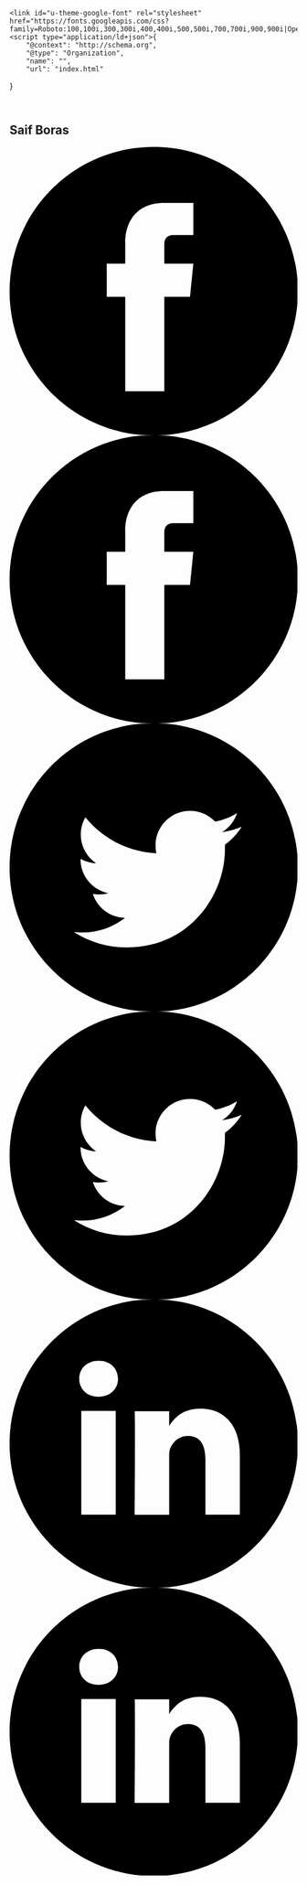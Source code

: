 <!DOCTYPE html>
<html style="font-size: 16px;">
  <head>
    <meta name="viewport" content="width=device-width, initial-scale=1.0">
    <meta charset="utf-8">
    <meta name="description" content="">
    <title>Saif Boras</title>
    <link rel="stylesheet" href="nicepage.css" media="screen">
<link rel="stylesheet" href="Page-1.css" media="screen">
    <script class="u-script" type="text/javascript" src="jquery.js" defer=""></script>
    <script class="u-script" type="text/javascript" src="nicepage.js" defer=""></script>
    
    
    <link id="u-theme-google-font" rel="stylesheet" href="https://fonts.googleapis.com/css?family=Roboto:100,100i,300,300i,400,400i,500,500i,700,700i,900,900i|Open+Sans:300,300i,400,400i,600,600i,700,700i,800,800i">
    <script type="application/ld+json">{
		"@context": "http://schema.org",
		"@type": "Organization",
		"name": "",
		"url": "index.html"
}</script>
    <meta property="og:title" content="Page 1">
    <meta property="og:type" content="website">
    <meta name="theme-color" content="#478ac9">
    <link rel="canonical" href="index.html">
    <meta property="og:url" content="index.html">
  </head>
  <body data-home-page="Page-1.html" data-home-page-title="Page 1" class="u-body u-overlap"><header class="u-clearfix u-header" id="sec-320d"><div class="u-align-left u-clearfix u-sheet u-sheet-1"></div></header> 
    <section class="u-clearfix u-image u-section-1" src="" id="sec-e315">
      <div class="u-clearfix u-sheet u-sheet-1">
        <div class="u-align-left u-container-style u-group u-group-1">
          <div class="u-container-layout u-valign-top-sm u-valign-top-xs u-container-layout-1">
            <h1 class="u-expanded-width-xs u-text u-text-body-alt-color u-title u-text-1">Saif Boras</h1>
            <div class="u-align-left u-social-icons u-spacing-20 u-text-white u-social-icons-1">
              <a class="u-social-url" target="_blank" href="">
                <span class="u-icon u-icon-circle u-social-facebook u-social-type-fill u-icon-1">
                  <svg class="u-svg-link" preserveAspectRatio="xMidYMin slice" viewBox="0 0 112 112" style=""><use xmlns:xlink="http://www.w3.org/1999/xlink" xlink:href="#svg-b82b"></use></svg>
                  <svg xmlns="http://www.w3.org/2000/svg" xmlns:xlink="http://www.w3.org/1999/xlink" version="1.1" xml:space="preserve" class="u-svg-content" viewBox="0 0 112 112" x="0px" y="0px" id="svg-b82b"><path d="M56.1,0C25.1,0,0,25.1,0,56.1c0,31,25.1,56.1,56.1,56.1c31,0,56.1-25.1,56.1-56.1C112.2,25.1,87.1,0,56.1,0z M71.6,34.3h-8.2c-1.3,0-3.2,0.7-3.2,3.5v7.6h11.3l-1.3,12.9h-10V95H45V58.3h-7.2V45.4H45v-8.3c0-6,2.8-15.3,15.3-15.3l11.2,0V34.3z "></path></svg>
                </span>
              </a>
              <a class="u-social-url" target="_blank" href="#">
                <span class="u-icon u-icon-circle u-social-twitter u-social-type-fill u-icon-2">
                  <svg class="u-svg-link" preserveAspectRatio="xMidYMin slice" viewBox="0 0 112 112" style=""><use xmlns:xlink="http://www.w3.org/1999/xlink" xlink:href="#svg-0740"></use></svg>
                  <svg xmlns="http://www.w3.org/2000/svg" xmlns:xlink="http://www.w3.org/1999/xlink" version="1.1" xml:space="preserve" class="u-svg-content" viewBox="0 0 112 112" x="0px" y="0px" id="svg-0740"><path d="M56.1,0C25.1,0,0,25.1,0,56.1s25.1,56.1,56.1,56.1s56.1-25.1,56.1-56.1S87.1,0,56.1,0z M83.8,47.3 c0,0.6,0,1.2,0,1.7c0,17.7-13.5,38.2-38.2,38.2c-7.6,0-14.6-2.2-20.6-6c1,0.1,2.1,0.2,3.2,0.2c6.3,0,12.1-2.1,16.7-5.7 c-5.9-0.1-10.8-4-12.5-9.3c0.8,0.2,1.7,0.2,2.5,0.2c1.2,0,2.4-0.2,3.5-0.5c-6.1-1.2-10.8-6.7-10.8-13.1c0-0.1,0-0.1,0-0.2 c1.8,1,3.9,1.6,6.1,1.7c-3.6-2.4-6-6.5-6-11.2c0-2.5,0.7-4.8,1.8-6.7c6.6,8.1,16.5,13.5,27.6,14c-0.2-1-0.3-2-0.3-3.1 c0-7.4,6-13.4,13.4-13.4c3.9,0,7.3,1.6,9.8,4.2c3.1-0.6,5.9-1.7,8.5-3.3c-1,3.1-3.1,5.8-5.9,7.4c2.7-0.3,5.3-1,7.7-2.1 C88.7,43,86.4,45.4,83.8,47.3z"></path></svg>
                </span>
              </a>
              <a class="u-social-url" target="_blank" href="">
                <span class="u-icon u-icon-circle u-social-linkedin u-social-type-fill u-icon-3">
                  <svg class="u-svg-link" preserveAspectRatio="xMidYMin slice" viewBox="0 0 112 112" style=""><use xmlns:xlink="http://www.w3.org/1999/xlink" xlink:href="#svg-5775"></use></svg>
                  <svg xmlns="http://www.w3.org/2000/svg" xmlns:xlink="http://www.w3.org/1999/xlink" version="1.1" xml:space="preserve" class="u-svg-content" viewBox="0 0 112 112" x="0px" y="0px" id="svg-5775"><path d="M62.1,49.3v-0.1C62.1,49.2,62,49.2,62.1,49.3L62.1,49.3z"></path><path d="M56.1,0C25.1,0,0,25.1,0,56.1s25.1,56.1,56.1,56.1c31,0,56.1-25.1,56.1-56.1S87.1,0,56.1,0z M41.3,83.7H27.9 V43.4h13.4V83.7z M34.6,37.9L34.6,37.9c-4.6,0-7.5-3.1-7.5-7c0-4,3-7,7.6-7c4.6,0,7.4,3,7.5,7C42.2,34.8,39.2,37.9,34.6,37.9z M89.6,83.7H76.2V62.2c0-5.4-1.9-9.1-6.8-9.1c-3.7,0-5.9,2.5-6.9,4.9c-0.4,0.9-0.4,2.1-0.4,3.3v22.5H48.7c0,0,0.2-36.5,0-40.3h13.4 v5.7c1.8-2.7,5-6.7,12.1-6.7c8.8,0,15.4,5.8,15.4,18.1V83.7z"></path></svg>
                </span>
              </a>
            </div>
          </div>
        </div>
      </div>
    </section>
    <footer class="u-align-left u-clearfix u-footer u-palette-1-dark-3" id="sec-9702"><div class="u-clearfix u-sheet u-sheet-1"></div></footer>
  </body>
</html>